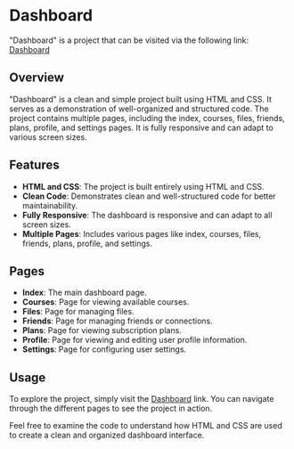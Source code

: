 # Dashboard

"Dashboard" is a project that can be visited via the following link: [Dashboard](https://template-4-three.vercel.app/)

## Overview

"Dashboard" is a clean and simple project built using HTML and CSS. It serves as a demonstration of well-organized and structured code. The project contains multiple pages, including the index, courses, files, friends, plans, profile, and settings pages. It is fully responsive and can adapt to various screen sizes.

## Features

- **HTML and CSS**: The project is built entirely using HTML and CSS.
- **Clean Code**: Demonstrates clean and well-structured code for better maintainability.
- **Fully Responsive**: The dashboard is responsive and can adapt to all screen sizes.
- **Multiple Pages**: Includes various pages like index, courses, files, friends, plans, profile, and settings.

## Pages

- **Index**: The main dashboard page.
- **Courses**: Page for viewing available courses.
- **Files**: Page for managing files.
- **Friends**: Page for managing friends or connections.
- **Plans**: Page for viewing subscription plans.
- **Profile**: Page for viewing and editing user profile information.
- **Settings**: Page for configuring user settings.

## Usage

To explore the project, simply visit the [Dashboard](https://template-4-three.vercel.app/) link. You can navigate through the different pages to see the project in action.

Feel free to examine the code to understand how HTML and CSS are used to create a clean and organized dashboard interface.

